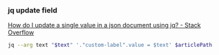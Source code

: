###  jq update field


[How do I update a single value in a json document using jq? - Stack Overflow](https://stackoverflow.com/questions/31034746/how-do-i-update-a-single-value-in-a-json-document-using-jq "How do I update a single value in a json document using jq? - Stack Overflow")


 

```bash
jq --arg text "$text" '."custom-label".value = $text' $articlePath
```
